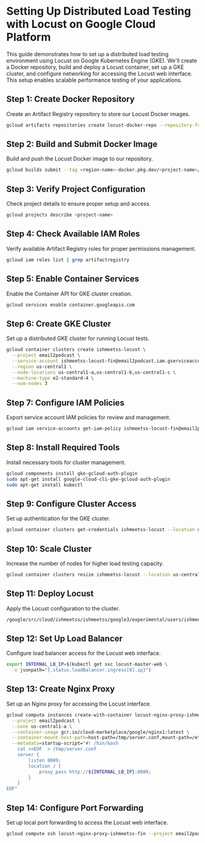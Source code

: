 # Setting Up Distributed Load Testing with Locust on Google Cloud Platform

This guide demonstrates how to set up a distributed load testing environment using Locust on Google Kubernetes Engine (GKE). We'll create a Docker repository, build and deploy a Locust container, set up a GKE cluster, and configure networking for accessing the Locust web interface. This setup enables scalable performance testing of your applications.

## Step 1: Create Docker Repository
Create an Artifact Registry repository to store our Locust Docker images.
```bash
gcloud artifacts repositories create locust-docker-repo --repository-format=docker --location=<region-name> --description="Docker repository for the locust load testing" --project=<project-name>
```

## Step 2: Build and Submit Docker Image
Build and push the Locust Docker image to our repository.
```bash
gcloud builds submit --tag <region-name>-docker.pkg.dev/<project-name>/locust-docker-repo/locust-image:LTF
```

## Step 3: Verify Project Configuration
Check project details to ensure proper setup and access.
```bash
gcloud projects describe <project-name>
```

## Step 4: Check Available IAM Roles
Verify available Artifact Registry roles for proper permissions management.
```bash
gcloud iam roles list | grep artifactregistry
```

## Step 5: Enable Container Services
Enable the Container API for GKE cluster creation.
```bash
gcloud services enable container.googleapis.com
```

## Step 6: Create GKE Cluster
Set up a distributed GKE cluster for running Locust tests.
```bash
gcloud container clusters create ishmeetss-locust \
  --project email2podcast \
  --service-account ishmeetss-locust-fin@email2podcast.iam.gserviceaccount.com \
  --region us-central1 \
  --node-locations us-central1-a,us-central1-b,us-central1-c \
  --machine-type e2-standard-4 \
  --num-nodes 3
```

## Step 7: Configure IAM Policies
Export service account IAM policies for review and management.
```bash
gcloud iam service-accounts get-iam-policy ishmeetss-locust-fin@email2podcast.iam.gserviceaccount.com --format json > ~/policy.json
```

## Step 8: Install Required Tools
Install necessary tools for cluster management.
```bash
gcloud components install gke-gcloud-auth-plugin
sudo apt-get install google-cloud-cli-gke-gcloud-auth-plugin
sudo apt-get install kubectl
```

## Step 9: Configure Cluster Access
Set up authentication for the GKE cluster.
```bash
gcloud container clusters get-credentials ishmeetss-locust --location us-central1
```

## Step 10: Scale Cluster
Increase the number of nodes for higher load testing capacity.
```bash
gcloud container clusters resize ishmeetss-locust --location us-central1 --num-nodes=10
```

## Step 11: Deploy Locust
Apply the Locust configuration to the cluster.
```bash
/google/src/cloud/ishmeetss/ishmeetss/google3/experimental/users/ishmeetss/locust/kustomize build manifests/ |kubectl apply -f -
```

## Step 12: Set Up Load Balancer
Configure load balancer access for the Locust web interface.
```bash
export INTERNAL_LB_IP=$(kubectl get svc locust-master-web \
  -o jsonpath="{.status.loadBalancer.ingress[0].ip}")
```

## Step 13: Create Nginx Proxy
Set up an Nginx proxy for accessing the Locust interface.
```bash
gcloud compute instances create-with-container locust-nginx-proxy-ishmeetss-fin \
  --project email2podcast \
  --zone us-central1-a \
  --container-image gcr.io/cloud-marketplace/google/nginx1:latest \
  --container-mount-host-path=host-path=/tmp/server.conf,mount-path=/etc/nginx/conf.d/default.conf \
  --metadata=startup-script="#! /bin/bash
    cat <<EOF  > /tmp/server.conf
    server {
        listen 8089;
        location / {
            proxy_pass http://${INTERNAL_LB_IP}:8089;
        }
    }
EOF"
```

## Step 14: Configure Port Forwarding
Set up local port forwarding to access the Locust web interface.
```bash
gcloud compute ssh locust-nginx-proxy-ishmeetss-fin --project email2podcast --zone us-central1-a -- -NL 8089:localhost:8089
```
